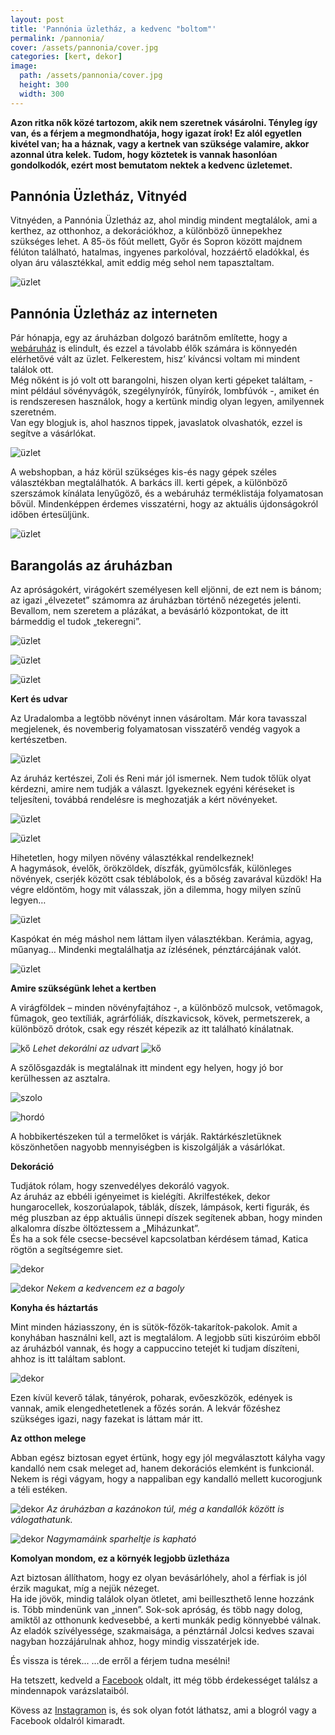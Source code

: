 ```yaml
---
layout: post
title: 'Pannónia üzletház, a kedvenc "boltom"'
permalink: /pannonia/
cover: /assets/pannonia/cover.jpg
categories: [kert, dekor]
image:
  path: /assets/pannonia/cover.jpg
  height: 300
  width: 300
---
```




**Azon ritka nők közé tartozom, akik nem szeretnek vásárolni. Tényleg így van, és a férjem a megmondhatója, hogy igazat írok! 
Ez alól egyetlen kivétel van; ha a háznak, vagy a kertnek van szüksége valamire, akkor azonnal útra kelek. 
Tudom, hogy köztetek is vannak hasonlóan gondolkodók, ezért most bemutatom nektek a kedvenc üzletemet.** 


## Pannónia Üzletház, Vitnyéd

Vitnyéden, a Pannónia Üzletház az, ahol mindig mindent megtalálok, ami a kerthez, az otthonhoz, a dekorációkhoz, a különböző ünnepekhez szükséges lehet.
A 85-ös főút mellett, Győr és Sopron között majdnem félúton található, hatalmas, ingyenes parkolóval, hozzáértő eladókkal, és olyan áru választékkal, amit eddig még sehol nem tapasztaltam.

![üzlet](/assets/pannonia/885514_241812399275852_7227901824338415276_o.jpg)

## Pannónia Üzletház az interneten

Pár hónapja, egy az áruházban dolgozó barátnőm említette, hogy a <a href="https://pannoniawebshop.hu/" target="_blank">webáruház</a>
  is elindult, és ezzel a távolabb élők számára is könnyedén elérhetővé vált az üzlet.
Felkerestem, hisz’ kíváncsi voltam mi mindent találok ott.  
Még nőként is jó volt ott barangolni, hiszen olyan kerti gépeket találtam, - mint például sövényvágók, szegélynyírók, fűnyírók, lombfúvók -, amiket én is rendszeresen használok, hogy a kertünk mindig olyan legyen, amilyennek szeretném.  
Van egy blogjuk is, ahol hasznos tippek, javaslatok olvashatók, ezzel is segítve a vásárlókat.

![üzlet](/assets/pannonia/IMG_5457.PNG)


A webshopban, a ház körül szükséges kis-és nagy gépek széles választékban megtalálhatók. A barkács ill. kerti gépek, a különböző szerszámok kínálata lenyűgöző, és a webáruház terméklistája folyamatosan bővül. Mindenképpen érdemes visszatérni, hogy az aktuális újdonságokról időben értesüljünk.

![üzlet](/assets/pannonia/IMG_5455.PNG)

## Barangolás az áruházban
Az apróságokért, virágokért személyesen kell eljönni, de ezt nem is bánom; az igazi „élvezetet” számomra az áruházban történő nézegetés jelenti. Bevallom, nem szeretem a plázákat, a bevásárló központokat, de itt bármeddig el tudok „tekeregni”.

![üzlet](/assets/pannonia/55963143_1034730566650694_883109103566585856_o.jpg)


![üzlet](/assets/pannonia/21083620_572959032827852_5211685248228180777_o.jpg)

![üzlet](/assets/pannonia/IMG_5397.jpg)


**Kert és udvar**

Az Uradalomba a legtöbb növényt innen vásároltam. Már kora tavasszal megjelenek, és novemberig folyamatosan visszatérő vendég vagyok a kertészetben. 

 ![üzlet](/assets/pannonia/11703298_308633365927088_437534541464892210_o.jpg)


Az áruház kertészei, Zoli és Reni már jól ismernek. Nem tudok tőlük olyat kérdezni, amire nem tudják a választ. Igyekeznek egyéni kéréseket is teljesíteni, továbbá rendelésre is meghozatják a kért növényeket.

![üzlet](/assets/pannonia/IMG_5368.jpg)

![üzlet](/assets/pannonia/13350402_369344079856016_1383352079501802487_oj.jpg)



Hihetetlen, hogy milyen növény választékkal rendelkeznek!  
A hagymások, évelők, örökzöldek, díszfák, gyümölcsfák, különleges növények, cserjék között csak téblábolok, és a bőség zavarával küzdök! Ha végre eldöntöm, hogy mit válasszak, jön a dilemma, hogy milyen színű legyen…

![üzlet](/assets/pannonia/IMG_5371.jpg)


Kaspókat én még máshol nem láttam ilyen választékban. Kerámia, agyag, műanyag… Mindenki megtalálhatja az ízlésének, pénztárcájának valót.


![üzlet](/assets/pannonia/60691322_1094081854048898_4234098504085012480_oj.jpg)

**Amire szükségünk lehet a kertben**

A virágföldek – minden növényfajtához -, a különböző mulcsok, vetőmagok, fűmagok, geo textíliák, agrárfóliák, díszkavicsok, kövek, permetszerek, a különböző drótok, csak egy részét képezik az itt található kínálatnak. 

![kő](/assets/pannonia/IMG_5374.jpg)
_Lehet dekorálni az udvart_
![kő](/assets/pannonia/IMG_5375.jpg)





A szőlősgazdák is megtalálnak itt mindent egy helyen, hogy jó bor kerülhessen az asztalra.

![szolo](/assets/pannonia/IMG_5365.jpg)

![hordó](/assets/pannonia/10865988_280194432104315_4617761558783016226_o.jpg)



A hobbikertészeken túl a termelőket is várják. Raktárkészletüknek köszönhetően nagyobb mennyiségben is kiszolgálják a vásárlókat.

**Dekoráció**

Tudjátok rólam, hogy szenvedélyes dekoráló vagyok.  
Az áruház az ebbéli igényeimet is kielégíti. Akrilfestékek, dekor hungarocellek, koszorúalapok, táblák, díszek, lámpások, kerti figurák, és még pluszban az épp aktuális ünnepi díszek segítenek abban, hogy minden alkalomra díszbe öltöztessem a „Miházunkat”.  
És ha a sok féle csecse-becsével kapcsolatban kérdésem támad, Katica rögtön a segítségemre siet.



![dekor](/assets/pannonia/IMG_5394.jpg)


![dekor](/assets/pannonia/IMG_5392.jpg)
_Nekem a kedvencem ez a bagoly_



**Konyha és háztartás**

Mint minden háziasszony, én is sütök-főzök-takarítok-pakolok.
Amit a konyhában használni kell, azt is megtalálom. A legjobb süti kiszúróim ebből az áruházból vannak, és hogy a cappuccino tetejét ki tudjam díszíteni, ahhoz is itt találtam sablont.

![dekor](/assets/pannonia/IMG-4903.jpg)



Ezen kívül keverő tálak, tányérok, poharak, evőeszközök, edények is vannak, amik elengedhetetlenek a főzés során.
A lekvár főzéshez szükséges igazi, nagy fazekat is láttam már itt.





**Az otthon melege**


Abban egész biztosan egyet értünk, hogy egy jól megválasztott kályha vagy kandalló nem csak meleget ad, hanem dekorációs elemként is funkcionál. Nekem is régi vágyam, hogy a nappaliban egy kandalló mellett kucorogjunk a téli estéken. 


![dekor](/assets/pannonia/IMG_5381.jpg)
_Az áruházban a kazánokon túl, még a kandallók között is válogathatunk._

![dekor](/assets/pannonia/IMG_5391.jpg)
_Nagymamáink sparheltje is kapható_

**Komolyan mondom, ez a környék legjobb üzletháza**



Azt biztosan állíthatom, hogy ez olyan bevásárlóhely, ahol a férfiak is jól érzik magukat, míg a nejük nézeget.  
Ha ide jövök, mindig találok olyan ötletet, ami beilleszthető lenne hozzánk is. Több mindenünk van „innen”. Sok-sok apróság, és több nagy dolog, amiktől az otthonunk kedvesebbé, a kerti munkák pedig könnyebbé válnak.  
Az eladók szívélyessége, szakmaisága, a pénztárnál Jolcsi kedves szavai nagyban hozzájárulnak ahhoz, hogy mindig visszatérjek ide. 

És vissza is térek... ...de erről a férjem tudna mesélni!

Ha tetszett, kedveld a <a href="https://www.facebook.com/Var%C3%A1zsolj-otthont-360330751226066/" target="_blank">Facebook</a> oldalt, itt még több érdekességet találsz a mindennapok varázslataiból.

Kövess az <a href="https://www.instagram.com/varazsoljotthont/?hl=hu/" target="_blank">Instagramon</a> is, és sok olyan fotót láthatsz, ami a blogról vagy a Facebook oldalról kimaradt.









